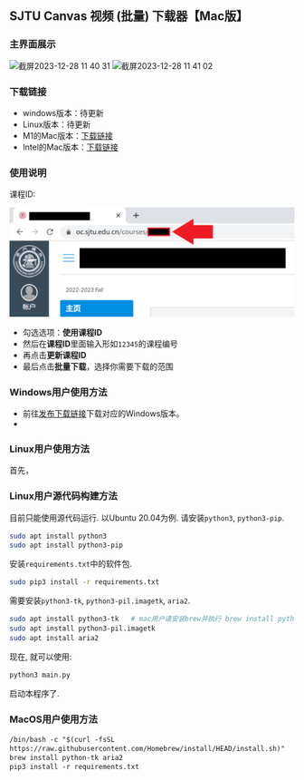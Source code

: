 ## SJTU Canvas 视频 (批量) 下载器【Mac版】

### 主界面展示

<img width="812" alt="截屏2023-12-28 11 40 31" src="https://github.com/Musicminion/sjtu-canvas-video-download/assets/84625273/3002982b-0617-40f6-a798-2dd62a5aa6a5">

<img width="584" alt="截屏2023-12-28 11 41 02" src="https://github.com/Musicminion/sjtu-canvas-video-download/assets/84625273/951bf04b-dcb1-474a-8066-924df94eb344">

### 下载链接
- windows版本：待更新
- Linux版本：待更新
- M1的Mac版本：[下载链接](https://github.com/Musicminion/sjtu-canvas-video-download/releases)
- Intel的Mac版本：[下载链接](https://github.com/Musicminion/sjtu-canvas-video-download/releases)


### 使用说明

课程ID:

![课程ID](README.assets/课程ID.PNG)

- 勾选选项：**使用课程ID**
- 然后在**课程ID**里面输入形如`12345`的课程编号
- 再点击**更新课程ID**
- 最后点击**批量下载**，选择你需要下载的范围

### Windows用户使用方法

- 前往[发布下载链接](https://github.com/Musicminion/sjtu-canvas-video-download/releases/tag/v1.0)下载对应的Windows版本。
- 





### Linux用户使用方法

首先，













### Linux用户源代码构建方法

目前只能使用源代码运行. 以Ubuntu 20.04为例. 请安装`python3`, `python3-pip`.

```sh
sudo apt install python3
sudo apt install python3-pip
```

安装`requirements.txt`中的软件包.

```sh
sudo pip3 install -r requirements.txt
```

需要安装`python3-tk`, `python3-pil.imagetk`, `aria2`.

```sh
sudo apt install python3-tk   # mac用户请安装brew并执行 brew install python-tk
sudo apt install python3-pil.imagetk
sudo apt install aria2
```

现在, 就可以使用:

```sh
python3 main.py
```

启动本程序了.

### MacOS用户使用方法

```
/bin/bash -c "$(curl -fsSL https://raw.githubusercontent.com/Homebrew/install/HEAD/install.sh)"
brew install python-tk aria2
pip3 install -r requirements.txt
```

